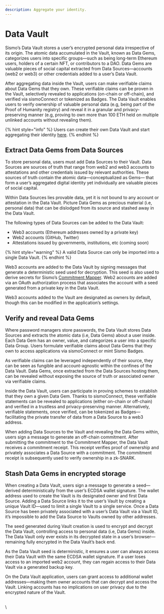 ```yaml
---
description: Aggregate your identity.
---
```


# Data Vault

Sismo’s Data Vault stores a user’s encrypted personal data irrespective of its origin. The atomic data accumulated in the Vault, known as Data Gems, categorizes users into specific groups—such as being long-term Ethereum users, holders of a certain NFT, or contributors to a DAO. Data Gems are valuable pieces of social capital extracted from Data Sources—accounts (web2 or web3) or other credentials added to a user’s Data Vault.

After aggregating data inside the Vault, users can make verifiable claims about Data Gems that they own. These verifiable claims can be proven in the Vault, selectively revealed to applications (on-chain or off-chain), and verified via sismoConnect or tokenized as Badges. The Data Vault enables users to verify ownership of valuable personal data (e.g, being part of the Proof of Humanity registry) and reveal it in a granular and privacy-preserving manner (e.g, proving to own more than 100 ETH held on multiple unlinked accounts without revealing them).

{% hint style="info" %}
Users can create their own Data Vault and start aggregating their identity [here](https://vault-beta.sismo.io/).
{% endhint %}

## Extract Data Gems from Data Sources

To store personal data, users must add Data Sources to their Vault. Data Sources are sources of truth that range from web2 and web3 accounts to attestations and other credentials issued by relevant authorities. These sources of truth contain the atomic data—conceptualized as Gems— that form a user’s aggregated digital identity yet individually are valuable pieces of social capital.

Within Data Sources lies provable data, yet it is not bound to any account or attestation in the Data Vault. Picture Data Gems as precious material (i.e, personal data) that can be dislodged from its source and stashed away in the Data Vault.

The following types of Data Sources can be added to the Data Vault:

* Web3 accounts (Ethereum addresses owned by a private key)
* Web2 accounts (GitHub, Twitter)
* Attestations issued by governments, institutions, etc (coming soon)

{% hint style="warning" %}
A valid Data Source can only be imported into a single Data Vault.
{% endhint %}

Web3 accounts are added to the Data Vault by signing messages that generate a deterministic seed used for decryption. This seed is also used to derive secrets for Sismo’s [Commitment Mapper](../technical-concepts/commitment-mapper.md). Web2 accounts are added via an OAuth authorization process that associates the account with a seed generated from a private key in the Data Vault.

Web3 accounts added to the Vault are designated as owners by default, though this can be modified in the application’s settings.

## Verify and reveal Data Gems

Where password managers store passwords, the Data Vault stores Data Sources and extracts the atomic data (i.e, Data Gems) about a user inside. Each Data Gem has an owner, value, and categorizes a user into a specific Data Group. Users formulate verifiable claims about Data Gems that they own to access applications via sismoConnect or mint Sismo Badges.

As verifiable claims can be leveraged independently of their source, they can be seen as fungible and account-agnostic within the confines of the Data Vault. Data Gems, once extracted from the Data Sources hosting them, can be revealed without exposing the source of truth or associated owner via verifiable claims.

Inside the Data Vault, users can participate in proving schemes to establish that they own a given Data Gem. Thanks to sismoConnect, these verifiable statements can be revealed to applications (either on-chain or off-chain) and verified in a trustless and privacy-preserving manner. Alternatively, verifiable statements, once verified, can be tokenized as Badges—facilitating the private transfer of data from a Data Source to a web3 address.

When adding Data Sources to the Vault and revealing the Data Gems within, users sign a message to generate an off-chain commitment. After submitting the commitment to the Commitment Mapper, the Data Vault receives a commitment receipt. This receipt verifies proof of ownership and privately associates a Data Source with a commitment. The commitment receipt is subsequently used to verify ownership in a zk-SNARK.

## Stash Data Gems in encrypted storage

When creating a Data Vault, users sign a message to generate a seed—derived deterministically from the user’s ECDSA wallet signature. The wallet address used to create the Vault is its designated owner and first Data Source. Adding a Data Source links it to the user’s Vault by creating a unique Vault ID—used to limit a single Vault to a single service. Once a Data Source has been privately associated with a user’s Data Vault via a Vault ID, it’s impossible to add the Data Source to Vaults owned by other addresses.

The seed generated during Vault creation is used to encrypt and decrypt the Data Vault, controlling access to personal data (i.e, Data Gems) inside. The Data Vault only ever exists in its decrypted state in a user’s browser—remaining fully encrypted in the Data Vault’s back end.

As the Data Vault seed is deterministic, it ensures a user can always access their Data Vault with the same ECDSA wallet signature. If a user loses access to an imported web2 account, they can regain access to their Data Vault via a generated backup key.

On the Data Vault application, users can grant access to additional wallet addresses—making them owner accounts that can decrypt and access the Vault. Linking accounts has no implications on user privacy due to the encrypted nature of the Vault.

\
\
